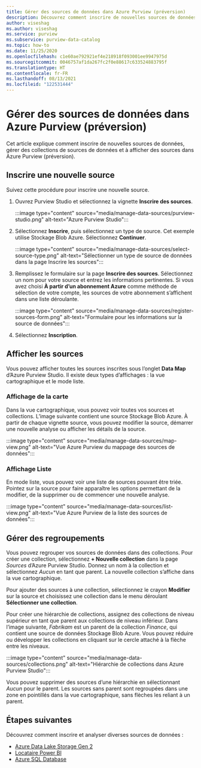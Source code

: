 ```yaml
---
title: Gérer des sources de données dans Azure Purview (préversion)
description: Découvrez comment inscrire de nouvelles sources de données, gérer des collections de sources de données et afficher des sources dans Azure Purview (préversion).
author: viseshag
ms.author: viseshag
ms.service: purview
ms.subservice: purview-data-catalog
ms.topic: how-to
ms.date: 11/25/2020
ms.openlocfilehash: c1e60ae792921ef4e218918f093001ee9947975d
ms.sourcegitcommit: 0046757af1da267fc2f0e88617c633524883795f
ms.translationtype: HT
ms.contentlocale: fr-FR
ms.lasthandoff: 08/13/2021
ms.locfileid: "122531444"
---
```

# <a name="manage-data-sources-in-azure-purview-preview"></a>Gérer des sources de données dans Azure Purview (préversion)

Cet article explique comment inscrire de nouvelles sources de données, gérer des collections de sources de données et à afficher des sources dans Azure Purview (préversion).

## <a name="register-a-new-source"></a>Inscrire une nouvelle source

Suivez cette procédure pour inscrire une nouvelle source.

1. Ouvrez Purview Studio et sélectionnez la vignette **Inscrire des sources**.

   :::image type="content" source="media/manage-data-sources/purview-studio.png" alt-text="Azure Purview Studio":::

1. Sélectionnez **Inscrire**, puis sélectionnez un type de source. Cet exemple utilise Stockage Blob Azure. Sélectionnez **Continuer**.

   :::image type="content" source="media/manage-data-sources/select-source-type.png" alt-text="Sélectionner un type de source de données dans la page Inscrire les sources":::

2. Remplissez le formulaire sur la page **Inscrire des sources**. Sélectionnez un nom pour votre source et entrez les informations pertinentes. Si vous avez choisi **À partir d’un abonnement Azure** comme méthode de sélection de votre compte, les sources de votre abonnement s’affichent dans une liste déroulante. 

   :::image type="content" source="media/manage-data-sources/register-sources-form.png" alt-text="Formulaire pour les informations sur la source de données":::

3. Sélectionnez **Inscription**.

## <a name="view-sources"></a>Afficher les sources

Vous pouvez afficher toutes les sources inscrites sous l’onglet **Data Map** d’Azure Purview Studio. Il existe deux types d’affichages : la vue cartographique et le mode liste.

### <a name="map-view"></a>Affichage de la carte

Dans la vue cartographique, vous pouvez voir toutes vos sources et collections. L’image suivante contient une source Stockage Blob Azure. À partir de chaque vignette source, vous pouvez modifier la source, démarrer une nouvelle analyse ou afficher les détails de la source.

:::image type="content" source="media/manage-data-sources/map-view.png" alt-text="Vue Azure Purview du mappage des sources de données":::

### <a name="list-view"></a>Affichage Liste

En mode liste, vous pouvez voir une liste de sources pouvant être triée. Pointez sur la source pour faire apparaître les options permettant de la modifier, de la supprimer ou de commencer une nouvelle analyse.

:::image type="content" source="media/manage-data-sources/list-view.png" alt-text="Vue Azure Purview de la liste des sources de données":::

## <a name="manage-collections"></a>Gérer des regroupements

Vous pouvez regrouper vos sources de données dans des collections. Pour créer une collection, sélectionnez **+ Nouvelle collection** dans la page *Sources* d’Azure Purview Studio. Donnez un nom à la collection et sélectionnez *Aucun* en tant que parent. La nouvelle collection s’affiche dans la vue cartographique.

Pour ajouter des sources à une collection, sélectionnez le crayon **Modifier** sur la source et choisissez une collection dans le menu déroulant **Sélectionner une collection**.

Pour créer une hiérarchie de collections, assignez des collections de niveau supérieur en tant que parent aux collections de niveau inférieur. Dans l’image suivante, *Fabrikam* est un parent de la collection *Finance*, qui contient une source de données Stockage Blob Azure. Vous pouvez réduire ou développer les collections en cliquant sur le cercle attaché à la flèche entre les niveaux.

:::image type="content" source="media/manage-data-sources/collections.png" alt-text="Hiérarchie de collections dans Azure Purview Studio":::

Vous pouvez supprimer des sources d’une hiérarchie en sélectionnant *Aucun* pour le parent. Les sources sans parent sont regroupées dans une zone en pointillés dans la vue cartographique, sans flèches les reliant à un parent.

## <a name="next-steps"></a>Étapes suivantes

Découvrez comment inscrire et analyser diverses sources de données :

* [Azure Data Lake Storage Gen 2](register-scan-adls-gen2.md)
* [Locataire Power BI](register-scan-power-bi-tenant.md)
* [Azure SQL Database](register-scan-azure-sql-database.md)
